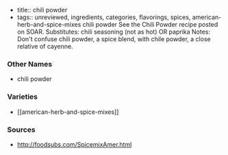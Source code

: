 - title:: chili powder
- tags:: unreviewed, ingredients, categories, flavorings, spices, american-herb-and-spice-mixes
chili powder See the Chili Powder recipe posted on SOAR. Substitutes: chili seasoning (not as hot) OR paprika Notes: Don't confuse chili powder, a spice blend, with chile powder, a close relative of cayenne.

### Other Names

* chili powder

### Varieties

* [[american-herb-and-spice-mixes]]

### Sources
* http://foodsubs.com/SpicemixAmer.html
